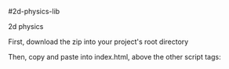 #2d-physics-lib

2d physics

First, download the zip into your project's root directory

Then, copy and paste into index.html, above the other script tags:  
<script src="2d-physics-lib-master/linear-lib-master/library.js" type="module"></script>
<script src="2d-physics-lib-master/library.js" type="module"></script>
